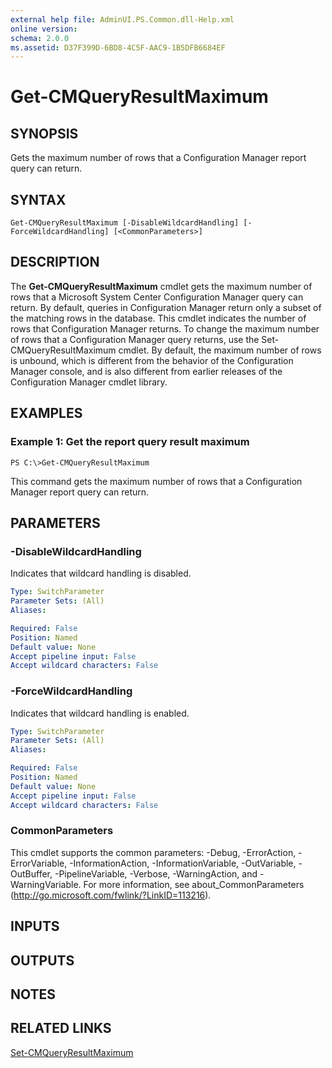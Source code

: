 ```yaml
---
external help file: AdminUI.PS.Common.dll-Help.xml
online version: 
schema: 2.0.0
ms.assetid: D37F399D-6BD8-4C5F-AAC9-1B5DFB6684EF
---
```


# Get-CMQueryResultMaximum

## SYNOPSIS
Gets the maximum number of rows that a Configuration Manager report query can return.

## SYNTAX

```
Get-CMQueryResultMaximum [-DisableWildcardHandling] [-ForceWildcardHandling] [<CommonParameters>]
```

## DESCRIPTION
The **Get-CMQueryResultMaximum** cmdlet gets the maximum number of rows that a Microsoft System Center Configuration Manager query can return.
By default, queries in Configuration Manager return only a subset of the matching rows in the database.
This cmdlet indicates the number of rows that Configuration Manager returns.
To change the maximum number of rows that a Configuration Manager query returns, use the Set-CMQueryResultMaximum cmdlet.
By default, the maximum number of rows is unbound, which is different from the behavior of the Configuration Manager console, and is also different from earlier releases of the Configuration Manager cmdlet library.

## EXAMPLES

### Example 1: Get the report query result maximum
```
PS C:\>Get-CMQueryResultMaximum
```

This command gets the maximum number of rows that a Configuration Manager report query can return.

## PARAMETERS

### -DisableWildcardHandling
Indicates that wildcard handling is disabled.

```yaml
Type: SwitchParameter
Parameter Sets: (All)
Aliases: 

Required: False
Position: Named
Default value: None
Accept pipeline input: False
Accept wildcard characters: False
```

### -ForceWildcardHandling
Indicates that wildcard handling is enabled.

```yaml
Type: SwitchParameter
Parameter Sets: (All)
Aliases: 

Required: False
Position: Named
Default value: None
Accept pipeline input: False
Accept wildcard characters: False
```

### CommonParameters
This cmdlet supports the common parameters: -Debug, -ErrorAction, -ErrorVariable, -InformationAction, -InformationVariable, -OutVariable, -OutBuffer, -PipelineVariable, -Verbose, -WarningAction, and -WarningVariable. For more information, see about_CommonParameters (http://go.microsoft.com/fwlink/?LinkID=113216).

## INPUTS

## OUTPUTS

## NOTES

## RELATED LINKS

[Set-CMQueryResultMaximum](./Set-CMQueryResultMaximum.md)


